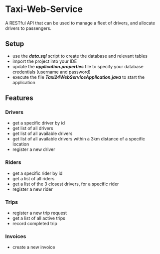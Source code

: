 # Taxi-Web-Service

A RESTful API that can be used to manage a fleet of drivers, and allocate drivers to passengers.

## Setup
- use the **_data.sql_** script to create the database and relevant tables
- import the project into your IDE
- update the **_application.properties_** file to specify your database credentials (username and password)
- execute the file **_Taxi24WebServiceApplication.java_** to start the application

## Features
### Drivers
- get a specific driver by id
- get list of all drivers
- get list of all available drivers
- get list of all available drivers within a 3km distance of a specific location
- register a new driver

### Riders
- get a specific rider by id
- get a list of all riders
- get a list of the 3 closest drivers, for a specific rider
- register a new rider

### Trips
- register a new trip request
- get a list of all active trips
- record completed trip

### Invoices
- create a new invoice

